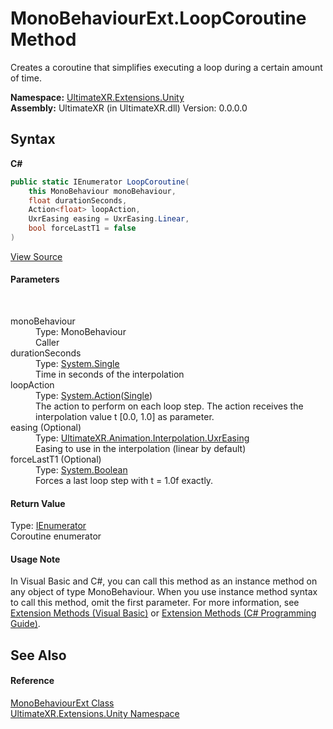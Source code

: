 # MonoBehaviourExt.LoopCoroutine Method 
 

Creates a coroutine that simplifies executing a loop during a certain amount of time.

**Namespace:**&nbsp;<a href="N_UltimateXR_Extensions_Unity">UltimateXR.Extensions.Unity</a><br />**Assembly:**&nbsp;UltimateXR (in UltimateXR.dll) Version: 0.0.0.0

## Syntax

**C#**<br />
``` C#
public static IEnumerator LoopCoroutine(
	this MonoBehaviour monoBehaviour,
	float durationSeconds,
	Action<float> loopAction,
	UxrEasing easing = UxrEasing.Linear,
	bool forceLastT1 = false
)
```

<a href="UltimateXR/Scripts/Extensions/Unity/MonoBehaviourExt.cs" rel="noopener noreferrer" title="View the source code">View Source</a><br />

#### Parameters
&nbsp;<dl><dt>monoBehaviour</dt><dd>Type: MonoBehaviour<br />Caller</dd><dt>durationSeconds</dt><dd>Type: <a href="https://docs.microsoft.com/dotnet/api/system.single" target="_blank" rel="noopener noreferrer">System.Single</a><br />Time in seconds of the interpolation</dd><dt>loopAction</dt><dd>Type: <a href="https://docs.microsoft.com/dotnet/api/system.action-1" target="_blank" rel="noopener noreferrer">System.Action</a>(<a href="https://docs.microsoft.com/dotnet/api/system.single" target="_blank" rel="noopener noreferrer">Single</a>)<br />The action to perform on each loop step. The action receives the interpolation value t [0.0, 1.0] as parameter.</dd><dt>easing (Optional)</dt><dd>Type: <a href="T_UltimateXR_Animation_Interpolation_UxrEasing">UltimateXR.Animation.Interpolation.UxrEasing</a><br />Easing to use in the interpolation (linear by default)</dd><dt>forceLastT1 (Optional)</dt><dd>Type: <a href="https://docs.microsoft.com/dotnet/api/system.boolean" target="_blank" rel="noopener noreferrer">System.Boolean</a><br />Forces a last loop step with t = 1.0f exactly.</dd></dl>

#### Return Value
Type: <a href="https://docs.microsoft.com/dotnet/api/system.collections.ienumerator" target="_blank" rel="noopener noreferrer">IEnumerator</a><br />Coroutine enumerator

#### Usage Note
In Visual Basic and C#, you can call this method as an instance method on any object of type MonoBehaviour. When you use instance method syntax to call this method, omit the first parameter. For more information, see <a href="https://docs.microsoft.com/dotnet/visual-basic/programming-guide/language-features/procedures/extension-methods" target="_blank" rel="noopener noreferrer">Extension Methods (Visual Basic)</a> or <a href="https://docs.microsoft.com/dotnet/csharp/programming-guide/classes-and-structs/extension-methods" target="_blank" rel="noopener noreferrer">Extension Methods (C# Programming Guide)</a>.

## See Also


#### Reference
<a href="T_UltimateXR_Extensions_Unity_MonoBehaviourExt">MonoBehaviourExt Class</a><br /><a href="N_UltimateXR_Extensions_Unity">UltimateXR.Extensions.Unity Namespace</a><br />